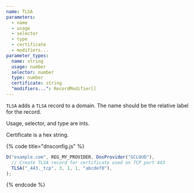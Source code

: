 ```yaml
---
name: TLSA
parameters:
  - name
  - usage
  - selector
  - type
  - certificate
  - modifiers...
parameter_types:
  name: string
  usage: number
  selector: number
  type: number
  certificate: string
  "modifiers...": RecordModifier[]
---
```


`TLSA` adds a `TLSA` record to a domain. The name should be the relative label for the record.

Usage, selector, and type are ints.

Certificate is a hex string.

{% code title="dnsconfig.js" %}
```javascript
D("example.com", REG_MY_PROVIDER, DnsProvider("GCLOUD"),
  // Create TLSA record for certificate used on TCP port 443
  TLSA("_443._tcp", 3, 1, 1, "abcdef0"),
);
```
{% endcode %}
